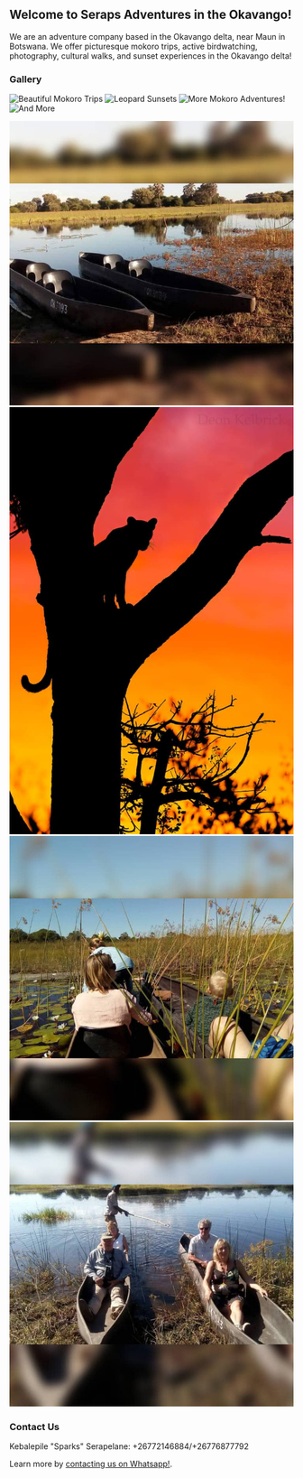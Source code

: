 ## Welcome to Seraps Adventures in the Okavango!

We are an adventure company based in the Okavango delta, near Maun in Botswana. We offer picturesque mokoro trips, active birdwatching, photography, cultural walks, and sunset experiences in the Okavango delta!

### Gallery
![Beautiful Mokoro Trips](/Seraps-Adventure/beautiful-mokoros.jpg)
![Leopard Sunsets](/Seraps-Adventure/leopard-sunset.jpg)
![More Mokoro Adventures!](/Seraps-Adventure/mokoro-adventures-2.jpg)
![And More](/Seraps-Adventure/mokoro-adventures.jpg)

<img src="https://github.com/peter-stuart-turner/Seraps-Adventure/blob/gh-pages/beautiful-mokoros.jpg" > 
<img src="https://github.com/peter-stuart-turner/Seraps-Adventure/blob/gh-pages/leopard-sunset.jpg" > 
<img src="https://github.com/peter-stuart-turner/Seraps-Adventure/blob/gh-pages/mokoro-adventures-2.jpg" > 
<img src="https://github.com/peter-stuart-turner/Seraps-Adventure/blob/gh-pages/mokoro-adventures.jpg" > 

### Contact Us

Kebalepile "Sparks" Serapelane: +26772146884/+26776877792

Learn more by [contacting us on Whatsapp!](https://wa.link/1url1d).
